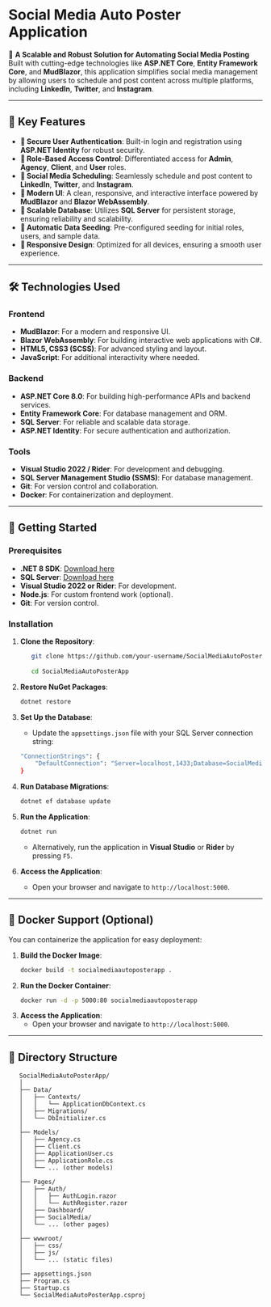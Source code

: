 # Social Media Auto Poster Application

🚀 **A Scalable and Robust Solution for Automating Social Media Posting**  
Built with cutting-edge technologies like **ASP.NET Core**, **Entity Framework Core**, and **MudBlazor**, this application simplifies social media management by allowing users to schedule and post content across multiple platforms, including **LinkedIn**, **Twitter**, and **Instagram**.

---

## 🌟 Key Features

- **🔐 Secure User Authentication**: Built-in login and registration using **ASP.NET Identity** for robust security.
- **👥 Role-Based Access Control**: Differentiated access for **Admin**, **Agency**, **Client**, and **User** roles.
- **📅 Social Media Scheduling**: Seamlessly schedule and post content to **LinkedIn**, **Twitter**, and **Instagram**.
- **🎨 Modern UI**: A clean, responsive, and interactive interface powered by **MudBlazor** and **Blazor WebAssembly**.
- **💾 Scalable Database**: Utilizes **SQL Server** for persistent storage, ensuring reliability and scalability.
- **🌱 Automatic Data Seeding**: Pre-configured seeding for initial roles, users, and sample data.
- **📱 Responsive Design**: Optimized for all devices, ensuring a smooth user experience.

---

## 🛠️ Technologies Used

### **Frontend**
- **MudBlazor**: For a modern and responsive UI.
- **Blazor WebAssembly**: For building interactive web applications with C#.
- **HTML5, CSS3 (SCSS)**: For advanced styling and layout.
- **JavaScript**: For additional interactivity where needed.

### **Backend**
- **ASP.NET Core 8.0**: For building high-performance APIs and backend services.
- **Entity Framework Core**: For database management and ORM.
- **SQL Server**: For reliable and scalable data storage.
- **ASP.NET Identity**: For secure authentication and authorization.

### **Tools**
- **Visual Studio 2022 / Rider**: For development and debugging.
- **SQL Server Management Studio (SSMS)**: For database management.
- **Git**: For version control and collaboration.
- **Docker**: For containerization and deployment.

---

## 🚀 Getting Started

### **Prerequisites**
- **.NET 8 SDK**: [Download here](https://dotnet.microsoft.com/download/dotnet)
- **SQL Server**: [Download here](https://www.microsoft.com/en-us/sql-server/sql-server-downloads)
- **Visual Studio 2022 or Rider**: For development.
- **Node.js**: For custom frontend work (optional).
- **Git**: For version control.

### **Installation**

1. **Clone the Repository**:
   ```bash
      git clone https://github.com/your-username/SocialMediaAutoPosterApp.git
    
      cd SocialMediaAutoPosterApp
   ```
2. **Restore NuGet Packages**:
   ```bash
   dotnet restore
   ```
3. **Set Up the Database**:
   - Update the ```appsettings.json``` file with your SQL Server connection string:
   
   ```bash
   "ConnectionStrings": {
       "DefaultConnection": "Server=localhost,1433;Database=SocialMediaAutoPoster;User Id=sa;Password=password@1234;TrustServerCertificate=True;"
   }
   ```
4. **Run Database Migrations**:
   ```bash
   dotnet ef database update
   ```
5. **Run the Application**:
   ```bash
   dotnet run
   ```
   - Alternatively, run the application in **Visual Studio** or **Rider** by pressing ```F5```.

6. **Access the Application**:
   - Open your browser and navigate to ```http://localhost:5000```.
---
## 🐳 Docker Support (Optional)
You can containerize the application for easy deployment:
1. **Build the Docker Image**:
   ```bash
   docker build -t socialmediaautoposterapp .
   ```
2. **Run the Docker Container**:
   ```bash
   docker run -d -p 5000:80 socialmediaautoposterapp
   ```
3. **Access the Application**:
   - Open your browser and navigate to ```http://localhost:5000```.
---
## 📂 Directory Structure
   ```
      SocialMediaAutoPosterApp/
      │
      ├── Data/
      │   ├── Contexts/
      │   │   └── ApplicationDbContext.cs
      │   ├── Migrations/
      │   └── DbInitializer.cs
      │
      ├── Models/
      │   ├── Agency.cs
      │   ├── Client.cs
      │   ├── ApplicationUser.cs
      │   ├── ApplicationRole.cs
      │   └── ... (other models)
      │
      ├── Pages/
      │   ├── Auth/
      │   │   ├── AuthLogin.razor
      │   │   └── AuthRegister.razor
      │   ├── Dashboard/
      │   ├── SocialMedia/
      │   └── ... (other pages)
      │
      ├── wwwroot/
      │   ├── css/
      │   ├── js/
      │   └── ... (static files)
      │
      ├── appsettings.json
      ├── Program.cs
      ├── Startup.cs
      └── SocialMediaAutoPosterApp.csproj
   ```
